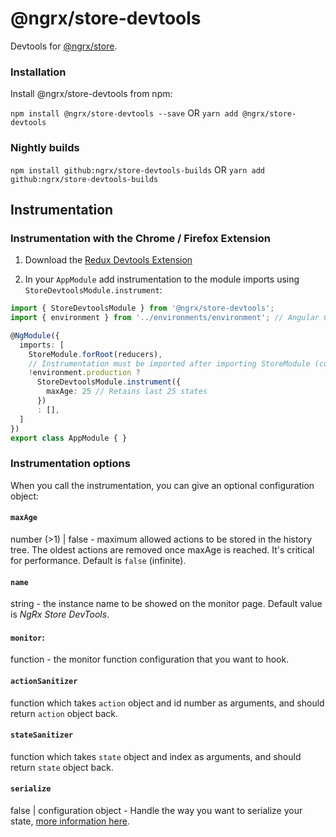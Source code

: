 # @ngrx/store-devtools

Devtools for [@ngrx/store](../store/README.md).

### Installation
Install @ngrx/store-devtools from npm:

`npm install @ngrx/store-devtools --save` OR `yarn add @ngrx/store-devtools`

### Nightly builds

`npm install github:ngrx/store-devtools-builds` OR `yarn add github:ngrx/store-devtools-builds`

## Instrumentation
### Instrumentation with the Chrome / Firefox Extension

1. Download the [Redux Devtools Extension](http://zalmoxisus.github.io/redux-devtools-extension/)

2. In your `AppModule` add instrumentation to the module imports using `StoreDevtoolsModule.instrument`:

```ts
import { StoreDevtoolsModule } from '@ngrx/store-devtools';
import { environment } from '../environments/environment'; // Angular CLI environemnt

@NgModule({
  imports: [
    StoreModule.forRoot(reducers),
    // Instrumentation must be imported after importing StoreModule (config is optional)
    !environment.production ?
      StoreDevtoolsModule.instrument({
        maxAge: 25 // Retains last 25 states
      })
      : [],
  ]
})
export class AppModule { }
```

### Instrumentation options
When you call the instrumentation, you can give an optional configuration object:

#### `maxAge`
number (>1) | false - maximum allowed actions to be stored in the history tree. The oldest actions are removed once maxAge is reached. It's critical for performance. Default is `false` (infinite).

#### `name`
string - the instance name to be showed on the monitor page. Default value is _NgRx Store DevTools_.

#### `monitor`:
function - the monitor function configuration that you want to hook.

#### `actionSanitizer`
function which takes `action` object and id number as arguments, and should return `action` object back.

#### `stateSanitizer`
function which takes `state` object and index as arguments, and should return `state` object back.

#### `serialize`
false | configuration object - Handle the way you want to serialize your state, [more information here](https://github.com/zalmoxisus/redux-devtools-extension/blob/master/docs/API/Arguments.md#serialize).
